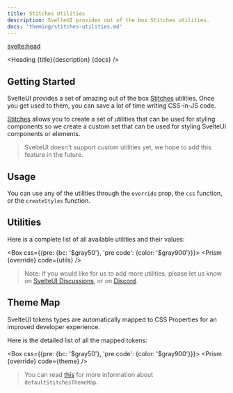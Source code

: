 ```yaml
---
title: Stitches Utilities
description: SvelteUI provides out of the box Stitches utilities.
docs: 'theming/stitches-utilities.md'
---
```


<script>
  import { Demo, ThemeDemos } from "@svelteuidev/demos";
  import { Prism } from "@svelteuidev/prism";
  import { Box } from "@svelteuidev/core";
  import { Heading } from '$lib/components';
  import { theme, utils } from '$lib/data/theming'
</script>

<svelte:head>
  <title>{title} - SvelteUI</title>
</svelte:head>

<Heading {title}{description} {docs} />

## Getting Started

SvelteUI provides a set of amazing out of the box [Stitches](https://stitches.dev/docs/utils) utilities. Once
you get used to them, you can save a lot of time writing CSS-in-JS code.

[Stitches](https://stitches.dev/docs/utils) allows you to create a set of utilities that can be used for styling components so
we create a custom set that can be used for styling SvelteUI components or elements.

> SvelteUI doesn't support custom utilities yet, we hope to add this feature in the future.

## Usage

You can use any of the utilities through the `override` prop, the `css` function, or the `createStyles` function.

<Demo demo={ThemeDemos.utilities} />

## Utilities

Here is a complete list of all available utilities and their values:

<Box css={{pre: {bc: '$gray50'}, 'pre code': {color: '$gray900'}}}>
  <Prism {override} code={utils} />
</Box>

> Note: If you would like for us to add more utilities, please let us know on [SvelteUI Discussions](https://github.com/svelteuidev/svelteui/discussions), or on [Discord](https://discord.gg/2J2xmzCS79).

## Theme Map

SvelteUI tokens types are automatically mapped to CSS Properties for an improved developer experience.

Here is the detailed list of all the mapped tokens:

<Box css={{pre: {bc: '$gray50'}, 'pre code': {color: '$gray900'}}}>
  <Prism {override} code={theme} />
</Box>

> You can read [this](https://stitches.dev/docs/tokens#property-mapping) for more information about `defaultStitchesThemeMap`.
